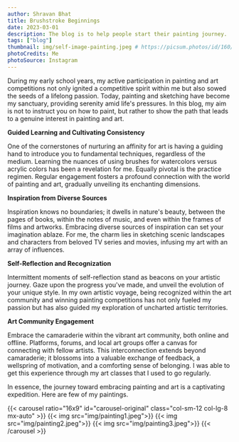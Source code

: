 ```yaml
---
author: Shravan Bhat
title: Brushstroke Beginnings
date: 2023-03-01
description: The blog is to help people start their painting journey.
tags: ["blog"]
thumbnail: img/self-image-painting.jpeg # https://picsum.photos/id/160/3200/2119
photoCredits: Me
photoSource: Instagram
---
```


During my early school years, my active participation in painting and art competitions not only ignited a competitive spirit within me but also sowed the seeds of a lifelong passion. Today, painting and sketching have become my sanctuary, providing serenity amid life's pressures. In this blog, my aim is not to instruct you on how to paint, but rather to show the path that leads to a genuine interest in painting and art.

**Guided Learning and Cultivating Consistency**

One of the cornerstones of nurturing an affinity for art is having a guiding hand to introduce you to fundamental techniques, regardless of the medium. Learning the nuances of using brushes for watercolors versus acrylic colors has been a revelation for me. Equally pivotal is the practice regimen. Regular engagement fosters a profound connection with the world of painting and art, gradually unveiling its enchanting dimensions.

**Inspiration from Diverse Sources**

Inspiration knows no boundaries; it dwells in nature's beauty, between the pages of books, within the notes of music, and even within the frames of films and artworks. Embracing diverse sources of inspiration can set your imagination ablaze. For me, the charm lies in sketching scenic landscapes and characters from beloved TV series and movies, infusing my art with an array of influences.

**Self-Reflection and Recognization**

Intermittent moments of self-reflection stand as beacons on your artistic journey. Gaze upon the progress you've made, and unveil the evolution of your unique style. In my own artistic voyage, being recognized within the art community and winning painting competitions has not only fueled my passion but has also guided my exploration of uncharted artistic territories.

**Art Community Engagement**

Embrace the camaraderie within the vibrant art community, both online and offline. Platforms, forums, and local art groups offer a canvas for connecting with fellow artists. This interconnection extends beyond camaraderie; it blossoms into a valuable exchange of feedback, a wellspring of motivation, and a comforting sense of belonging. I was able to get this experience through my art classes that I used to go regularly.

In essence, the journey toward embracing painting and art is a captivating expedition. Here are few of my paintings.

{{< carousel ratio="16x9" id="carousel-original" class="col-sm-12 col-lg-8 mx-auto" >}}
  {{< img src="img/painting1.jpeg">}}
  {{< img src="img/painting2.jpeg">}}
  {{< img src="img/painting3.jpeg">}}
{{< /carousel >}}